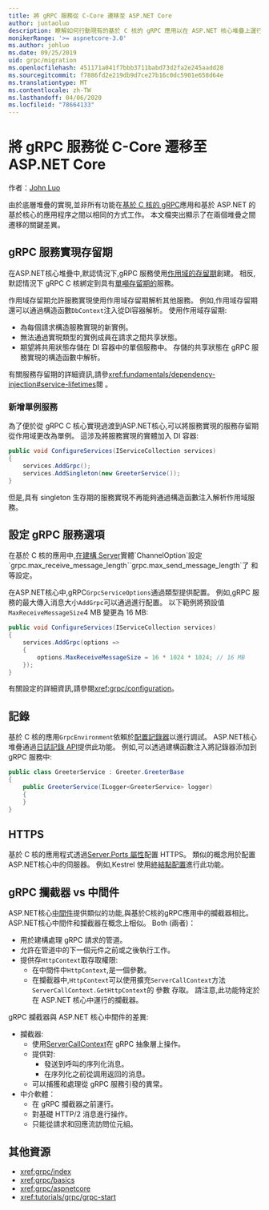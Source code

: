 ```yaml
---
title: 將 gRPC 服務從 C-Core 遷移至 ASP.NET Core
author: juntaoluo
description: 瞭解如何行動現有的基於 C 核的 gRPC 應用以在 ASP.NET 核心堆疊上運行。
monikerRange: '>= aspnetcore-3.0'
ms.author: johluo
ms.date: 09/25/2019
uid: grpc/migration
ms.openlocfilehash: 451171a041f7bbb3711babd73d2fa2e245aadd28
ms.sourcegitcommit: f7886fd2e219db9d7ce27b16c0dc5901e658d64e
ms.translationtype: MT
ms.contentlocale: zh-TW
ms.lasthandoff: 04/06/2020
ms.locfileid: "78664133"
---
```

# <a name="migrating-grpc-services-from-c-core-to-aspnet-core"></a>將 gRPC 服務從 C-Core 遷移至 ASP.NET Core

作者：[John Luo](https://github.com/juntaoluo)

由於底層堆疊的實現,並非所有功能在[基於 C 核的 gRPC](https://grpc.io/blog/grpc-stacks)應用和基於 ASP.NET 的基於核心的應用程序之間以相同的方式工作。 本文檔突出顯示了在兩個堆疊之間遷移的關鍵差異。

## <a name="grpc-service-implementation-lifetime"></a>gRPC 服務實現存留期

在ASP.NET核心堆疊中,默認情況下,gRPC 服務使用[作用域的存留期](xref:fundamentals/dependency-injection#service-lifetimes)創建。 相反,默認情況下 gRPC C 核綁定到具有[單噸存留期的](xref:fundamentals/dependency-injection#service-lifetimes)服務。

作用域存留期允許服務實現使用作用域存留期解析其他服務。 例如,作用域存留期還可以通過構造函數`DbContext`注入從DI容器解析。 使用作用域存留期:

* 為每個請求構造服務實現的新實例。
* 無法通過實現類型的實例成員在請求之間共享狀態。
* 期望將共用狀態存儲在 DI 容器中的單個服務中。 存儲的共享狀態在 gRPC 服務實現的構造函數中解析。

有關服務存留期的詳細資訊,請參<xref:fundamentals/dependency-injection#service-lifetimes>閱 。

### <a name="add-a-singleton-service"></a>新增單例服務

為了便於從 gRPC C 核心實現過渡到ASP.NET核心,可以將服務實現的服務存留期從作用域更改為單例。 這涉及將服務實現的實體加入 DI 容器:

```csharp
public void ConfigureServices(IServiceCollection services)
{
    services.AddGrpc();
    services.AddSingleton(new GreeterService());
}
```

但是,具有 singleton 生存期的服務實現不再能夠通過構造函數注入解析作用域服務。

## <a name="configure-grpc-services-options"></a>設定 gRPC 服務選項

在基於 C 核的應用中,[在建構 Server](https://grpc.io/grpc/csharp/api/Grpc.Core.Server.html#Grpc_Core_Server__ctor_System_Collections_Generic_IEnumerable_Grpc_Core_ChannelOption__)實體`ChannelOption`設定`grpc.max_receive_message_length``grpc.max_send_message_length`了 和 等設定。

在ASP.NET核心中,gRPC`GrpcServiceOptions`通過類型提供配置。 例如,gRPC 服務的最大傳入消息大小`AddGrpc`可以通過進行配置。 以下範例將預設值`MaxReceiveMessageSize`4 MB 變更為 16 MB:

```csharp
public void ConfigureServices(IServiceCollection services)
{
    services.AddGrpc(options =>
    {
        options.MaxReceiveMessageSize = 16 * 1024 * 1024; // 16 MB
    });
}
```

有關設定的詳細資訊,請參閱<xref:grpc/configuration>。

## <a name="logging"></a>記錄

基於 C 核的應用`GrpcEnvironment`依賴於[配置記錄器](https://grpc.io/grpc/csharp/api/Grpc.Core.GrpcEnvironment.html?q=size#Grpc_Core_GrpcEnvironment_SetLogger_Grpc_Core_Logging_ILogger_)以進行調試。 ASP.NET核心堆疊通過[日誌記錄 API](xref:fundamentals/logging/index)提供此功能。 例如,可以透過建構函數注入將記錄器添加到 gRPC 服務中:

```csharp
public class GreeterService : Greeter.GreeterBase
{
    public GreeterService(ILogger<GreeterService> logger)
    {
    }
}
```

## <a name="https"></a>HTTPS

基於 C 核的應用程式透過[Server.Ports 屬性](https://grpc.io/grpc/csharp/api/Grpc.Core.Server.html#Grpc_Core_Server_Ports)配置 HTTPS。 類似的概念用於配置ASP.NET核心中的伺服器。 例如,Kestrel 使用[終結點配置](xref:fundamentals/servers/kestrel#endpoint-configuration)進行此功能。

## <a name="grpc-interceptors-vs-middleware"></a>gRPC 攔截器 vs 中間件

ASP.NET核心[中間件](xref:fundamentals/middleware/index)提供類似的功能,與基於C核的gRPC應用中的攔截器相比。 ASP.NET核心中間件和攔截器在概念上相似。 Both (兩者)：

* 用於建構處理 gRPC 請求的管道。
* 允許在管道中的下一個元件之前或之後執行工作。
* 提供存`HttpContext`取存取權限:
  * 在中間件中`HttpContext`,是一個參數。
  * 在攔截器中,`HttpContext`可以使用擴充`ServerCallContext`方法`ServerCallContext.GetHttpContext`的 參數 存取。 請注意,此功能特定於在 ASP.NET 核心中運行的攔截器。

gRPC 攔截器與 ASP.NET 核心中間件的差異:

* 攔截器:
  * 使用[ServerCallContext](https://grpc.io/grpc/csharp/api/Grpc.Core.ServerCallContext.html)在 gRPC 抽象層上操作。
  * 提供對:
    * 發送到呼叫的序列化消息。
    * 在序列化之前從調用返回的消息。
  * 可以捕獲和處理從 gRPC 服務引發的異常。
* 中介軟體：
  * 在 gRPC 攔截器之前運行。
  * 對基礎 HTTP/2 消息進行操作。
  * 只能從請求和回應流訪問位元組。

## <a name="additional-resources"></a>其他資源

* <xref:grpc/index>
* <xref:grpc/basics>
* <xref:grpc/aspnetcore>
* <xref:tutorials/grpc/grpc-start>
